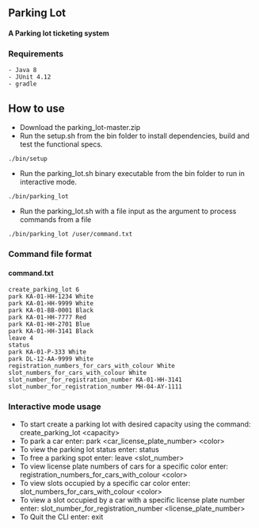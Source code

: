 ## Parking Lot
#### A Parking lot ticketing system

### Requirements
```text
- Java 8
- JUnit 4.12
- gradle
```

## How to use
- Download the parking_lot-master.zip
- Run the setup.sh from the bin folder to install dependencies, build and test the functional specs. 
```shell script
./bin/setup
```
- Run the parking_lot.sh binary executable from the bin folder to run in interactive mode.
```shell script
./bin/parking_lot
```
- Run the parking_lot.sh with a file input as the argument to process commands from a file
```shell script
./bin/parking_lot /user/command.txt
``` 

### Command file format
#### command.txt
```text
create_parking_lot 6
park KA-01-HH-1234 White
park KA-01-HH-9999 White
park KA-01-BB-0001 Black
park KA-01-HH-7777 Red
park KA-01-HH-2701 Blue
park KA-01-HH-3141 Black
leave 4
status
park KA-01-P-333 White
park DL-12-AA-9999 White
registration_numbers_for_cars_with_colour White
slot_numbers_for_cars_with_colour White
slot_number_for_registration_number KA-01-HH-3141
slot_number_for_registration_number MH-04-AY-1111
```
### Interactive mode usage
- To start create a parking lot with desired capacity using the command: create_parking_lot \<capacity>
- To park a car enter: park \<car_license_plate_number> \<color>
- To view the parking lot status enter: status
- To free a parking spot enter: leave \<slot_number>
- To view license plate numbers of cars for a specific color enter: registration_numbers_for_cars_with_colour \<color>
- To view slots occupied by a specific car color enter: slot_numbers_for_cars_with_colour \<color>
- To view a slot occupied by a car with a specific license plate number enter: slot_number_for_registration_number \<license_plate_number>
- To Quit the CLI enter: exit

